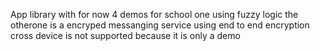 App library with for now 4 demos for school one using fuzzy logic the otherone is a encryped messanging service using end to end encryption cross device is not supported because it is only a demo 
